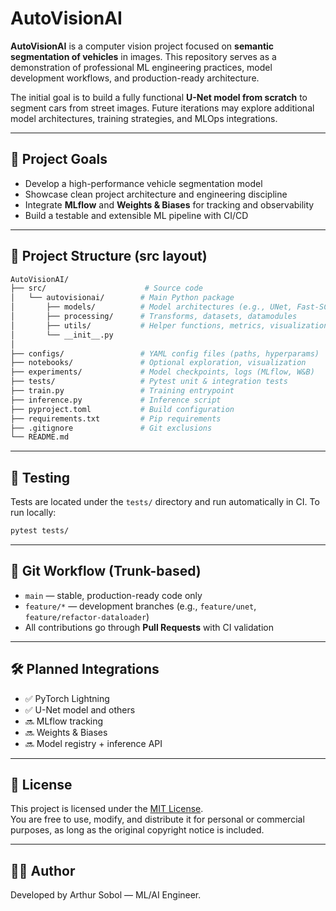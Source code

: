 # AutoVisionAI

**AutoVisionAI** is a computer vision project focused on **semantic segmentation of vehicles** in images. This repository serves as a demonstration of professional ML engineering practices, model development workflows, and production-ready architecture.

The initial goal is to build a fully functional **U-Net model from scratch** to segment cars from street images. Future iterations may explore additional model architectures, training strategies, and MLOps integrations.

---

## 🚀 Project Goals
- Develop a high-performance vehicle segmentation model
- Showcase clean project architecture and engineering discipline
- Integrate **MLflow** and **Weights & Biases** for tracking and observability
- Build a testable and extensible ML pipeline with CI/CD

---

## 📁 Project Structure (src layout)

```bash
AutoVisionAI/
├── src/                      # Source code
│   └── autovisionai/        # Main Python package
│       ├── models/          # Model architectures (e.g., UNet, Fast-SCNN)
│       ├── processing/      # Transforms, datasets, datamodules
│       ├── utils/           # Helper functions, metrics, visualizations
│       └── __init__.py
│
├── configs/                 # YAML config files (paths, hyperparams)
├── notebooks/               # Optional exploration, visualization
├── experiments/             # Model checkpoints, logs (MLflow, W&B)
├── tests/                   # Pytest unit & integration tests
├── train.py                 # Training entrypoint
├── inference.py             # Inference script
├── pyproject.toml           # Build configuration
├── requirements.txt         # Pip requirements
├── .gitignore               # Git exclusions
└── README.md
```

---

## 🧪 Testing

Tests are located under the `tests/` directory and run automatically in CI. To run locally:

```bash
pytest tests/
```

---

## 🧠 Git Workflow (Trunk-based)

- `main` — stable, production-ready code only
- `feature/*` — development branches (e.g., `feature/unet`, `feature/refactor-dataloader`)
- All contributions go through **Pull Requests** with CI validation

---

## 🛠️ Planned Integrations
- ✅ PyTorch Lightning
- ✅ U-Net model and others
- 🔜 MLflow tracking
- 🔜 Weights & Biases
- 🔜 Model registry + inference API

---

## 📜 License
This project is licensed under the [MIT License](LICENSE).  
You are free to use, modify, and distribute it for personal or commercial purposes, as long as the original copyright notice is included.

---

## 🧑‍💻 Author
Developed by Arthur Sobol — ML/AI Engineer.

